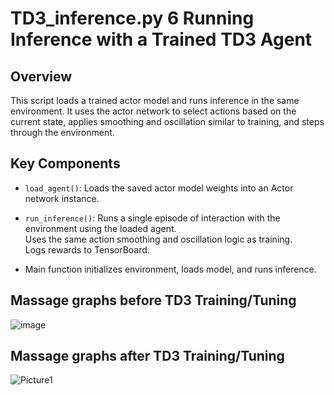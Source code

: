 # TD3_inference.py 	6 Running Inference with a Trained TD3 Agent

## Overview

This script loads a trained actor model and runs inference in the same environment. It uses the actor network to select actions based on the current state, applies smoothing and oscillation similar to training, and steps through the environment.

## Key Components

- `load_agent()`: Loads the saved actor model weights into an Actor network instance.

- `run_inference()`: Runs a single episode of interaction with the environment using the loaded agent.  
  Uses the same action smoothing and oscillation logic as training.  
  Logs rewards to TensorBoard.

- Main function initializes environment, loads model, and runs inference.

## Massage graphs before TD3 Training/Tuning

![image](https://github.com/user-attachments/assets/0fc6ca64-387c-4fbd-b8e1-8ec961245e04)


## Massage graphs after TD3 Training/Tuning

![Picture1](https://github.com/user-attachments/assets/99f336d9-2a3a-45d8-b075-da85c1c169fb)

